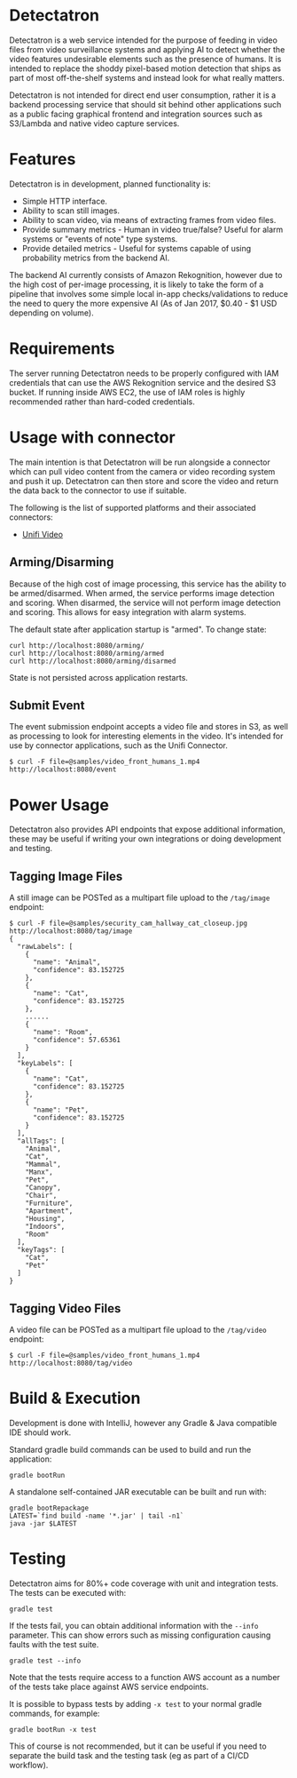# Detectatron

Detectatron is a web service intended for the purpose of feeding in video files from video surveillance systems and
applying AI to detect whether the video features undesirable elements such as the presence of humans. It is intended to
replace the shoddy pixel-based motion detection that ships as part of most off-the-shelf systems and instead look for
what really matters.

Detectatron is not intended for direct end user consumption, rather it is a backend processing service that should sit
behind other applications such as a public facing graphical frontend and integration sources such as S3/Lambda and
native video capture services.


# Features

Detectatron is in development, planned functionality is:

* Simple HTTP interface.
* Ability to scan still images.
* Ability to scan video, via means of extracting frames from video files.
* Provide summary metrics - Human in video true/false? Useful for alarm systems or "events of note" type systems.
* Provide detailed metrics - Useful for systems capable of using probability metrics from the backend AI.

The backend AI currently consists of Amazon Rekognition, however due to the high cost of per-image processing, it is
likely to take the form of a pipeline that involves some simple local in-app checks/validations to reduce the need to
query the more expensive AI (As of Jan 2017, $0.40 - $1 USD depending on volume).


# Requirements

The server running Detectatron needs to be properly configured with IAM credentials that can use the AWS Rekognition
service and the desired S3 bucket. If running inside AWS EC2, the use of IAM roles is highly recommended rather than
hard-coded credentials.



# Usage with connector

The main intention is that Detectatron will be run alongside a connector which can pull video content from the camera
or video recording system and push it up. Detectatron can then store and score the video and return the data back to
the connector to use if suitable.

The following is the list of supported platforms and their associated connectors:
* [Unifi Video](https://github.com/jethrocarr/detectatron-connector-unifi)


## Arming/Disarming

Because of the high cost of image processing, this service has the ability to be armed/disarmed. When armed, the service
performs image detection and scoring. When disarmed, the service will not perform image detection and scoring. This
allows for easy integration with alarm systems.

The default state after application startup is "armed". To change state:

    curl http://localhost:8080/arming/
    curl http://localhost:8080/arming/armed
    curl http://localhost:8080/arming/disarmed

State is not persisted across application restarts.


## Submit Event

The event submission endpoint accepts a video file and stores in S3, as well as processing to look for interesting
elements in the video. It's intended for use by connector applications, such as the Unifi Connector.

    $ curl -F file=@samples/video_front_humans_1.mp4 http://localhost:8080/event



# Power Usage

Detectatron also provides API endpoints that expose additional information, these may be useful if writing your own
integrations or doing development and testing.


## Tagging Image Files

A still image can be POSTed as a multipart file upload to the `/tag/image` endpoint:

    $ curl -F file=@samples/security_cam_hallway_cat_closeup.jpg http://localhost:8080/tag/image
    {
      "rawLabels": [
        {
          "name": "Animal",
          "confidence": 83.152725
        },
        {
          "name": "Cat",
          "confidence": 83.152725
        },
        ......
        {
          "name": "Room",
          "confidence": 57.65361
        }
      ],
      "keyLabels": [
        {
          "name": "Cat",
          "confidence": 83.152725
        },
        {
          "name": "Pet",
          "confidence": 83.152725
        }
      ],
      "allTags": [
        "Animal",
        "Cat",
        "Mammal",
        "Manx",
        "Pet",
        "Canopy",
        "Chair",
        "Furniture",
        "Apartment",
        "Housing",
        "Indoors",
        "Room"
      ],
      "keyTags": [
        "Cat",
        "Pet"
      ]
    }


## Tagging Video Files

A video file can be POSTed as a multipart file upload to the `/tag/video` endpoint:

    $ curl -F file=@samples/video_front_humans_1.mp4 http://localhost:8080/tag/video


# Build & Execution

Development is done with IntelliJ, however any Gradle & Java compatible IDE should work.

Standard gradle build commands can be used to build and run the application:

    gradle bootRun

A standalone self-contained JAR executable can be built and run with:

    gradle bootRepackage
    LATEST=`find build -name '*.jar' | tail -n1`
    java -jar $LATEST


# Testing

Detectatron aims for 80%+ code coverage with unit and integration tests. The tests can
be executed with:

    gradle test

If the tests fail, you can obtain additional information with the `--info`
parameter. This can show errors such as missing configuration causing faults
with the test suite.

    gradle test --info

Note that the tests require access to a function AWS account as a number
of the tests take place against AWS service endpoints.

It is possible to bypass tests by adding `-x test` to your normal gradle
commands, for example:

    gradle bootRun -x test

This of course is not recommended, but it can be useful if you need to separate
the build task and the testing task (eg as part of a CI/CD workflow).